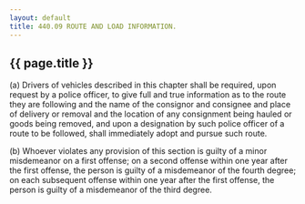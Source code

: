 ```yaml
---
layout: default 
title: 440.09 ROUTE AND LOAD INFORMATION.
---
```


{{ page.title }}
----------------

​(a) Drivers of vehicles described in this chapter shall be required,
upon request by a police officer, to give full and true information as
to the route they are following and the name of the consignor and
consignee and place of delivery or removal and the location of any
consignment being hauled or goods being removed, and upon a designation
by such police officer of a route to be followed, shall immediately
adopt and pursue such route.

​(b) Whoever violates any provision of this section is guilty of a minor
misdemeanor on a first offense; on a second offense within one year
after the first offense, the person is guilty of a misdemeanor of the
fourth degree; on each subsequent offense within one year after the
first offense, the person is guilty of a misdemeanor of the third
degree.
